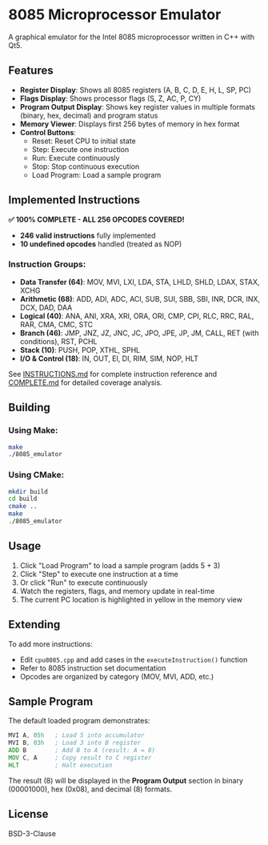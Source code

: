 # 8085 Microprocessor Emulator

A graphical emulator for the Intel 8085 microprocessor written in C++ with Qt5.

## Features

- **Register Display**: Shows all 8085 registers (A, B, C, D, E, H, L, SP, PC)
- **Flags Display**: Shows processor flags (S, Z, AC, P, CY)
- **Program Output Display**: Shows key register values in multiple formats (binary, hex, decimal) and program status
- **Memory Viewer**: Displays first 256 bytes of memory in hex format
- **Control Buttons**:
  - Reset: Reset CPU to initial state
  - Step: Execute one instruction
  - Run: Execute continuously
  - Stop: Stop continuous execution
  - Load Program: Load a sample program

## Implemented Instructions

**✅ 100% COMPLETE - ALL 256 OPCODES COVERED!**
- **246 valid instructions** fully implemented
- **10 undefined opcodes** handled (treated as NOP)

### Instruction Groups:
- **Data Transfer (64)**: MOV, MVI, LXI, LDA, STA, LHLD, SHLD, LDAX, STAX, XCHG
- **Arithmetic (68)**: ADD, ADI, ADC, ACI, SUB, SUI, SBB, SBI, INR, DCR, INX, DCX, DAD, DAA
- **Logical (40)**: ANA, ANI, XRA, XRI, ORA, ORI, CMP, CPI, RLC, RRC, RAL, RAR, CMA, CMC, STC
- **Branch (46)**: JMP, JNZ, JZ, JNC, JC, JPO, JPE, JP, JM, CALL, RET (with conditions), RST, PCHL
- **Stack (10)**: PUSH, POP, XTHL, SPHL
- **I/O & Control (18)**: IN, OUT, EI, DI, RIM, SIM, NOP, HLT

See [INSTRUCTIONS.md](INSTRUCTIONS.md) for complete instruction reference and [COMPLETE.md](COMPLETE.md) for detailed coverage analysis.

## Building

### Using Make:
```bash
make
./8085_emulator
```

### Using CMake:
```bash
mkdir build
cd build
cmake ..
make
./8085_emulator
```

## Usage

1. Click "Load Program" to load a sample program (adds 5 + 3)
2. Click "Step" to execute one instruction at a time
3. Or click "Run" to execute continuously
4. Watch the registers, flags, and memory update in real-time
5. The current PC location is highlighted in yellow in the memory view

## Extending

To add more instructions:
- Edit `cpu8085.cpp` and add cases in the `executeInstruction()` function
- Refer to 8085 instruction set documentation
- Opcodes are organized by category (MOV, MVI, ADD, etc.)

## Sample Program

The default loaded program demonstrates:
```asm
MVI A, 05h   ; Load 5 into accumulator
MVI B, 03h   ; Load 3 into B register
ADD B        ; Add B to A (result: A = 8)
MOV C, A     ; Copy result to C register
HLT          ; Halt execution
```

The result (8) will be displayed in the **Program Output** section in binary (00001000), hex (0x08), and decimal (8) formats.

## License

BSD-3-Clause
